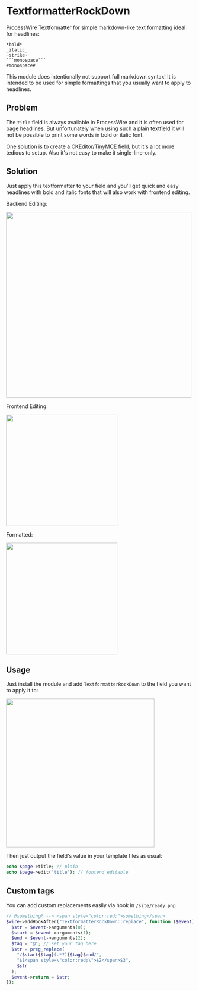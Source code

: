 # TextformatterRockDown

ProcessWire Textformatter for simple markdown-like text formatting ideal for headlines:

````
*bold*
_italic_
~strike~
```monospace```
#monospace#
````

This module does intentionally not support full markdown syntax! It is intended to be used for simple formattings that you usually want to apply to headlines.

## Problem

The `title` field is always available in ProcessWire and it is often used for page headlines. But unfortunately when using such a plain textfield it will not be possible to print some words in bold or italic font.

One solution is to create a CKEditor/TinyMCE field, but it's a lot more tedious to setup. Also it's not easy to make it single-line-only.

## Solution

Just apply this textformatter to your field and you'll get quick and easy headlines with bold and italic fonts that will also work with frontend editing.

Backend Editing:

<img src=https://i.imgur.com/sGpqZPO.png width=500>

Frontend Editing:

<img src=https://i.imgur.com/AC36me2.png width=300>

Formatted:

<img src=https://i.imgur.com/KRUjB3z.png width=300>

## Usage

Just install the module and add `TextformatterRockDown` to the field you want to apply it to:

<img src=https://i.imgur.com/A07FeoC.png height=400>

Then just output the field's value in your template files as usual:

```php
echo $page->title; // plain
echo $page->edit('title'); // fontend editable
```

## Custom tags

You can add custom replacements easily via hook in `/site/ready.php`

```php
// @something@ --> <span style="color:red;">something</span>
$wire->addHookAfter("TextformatterRockDown::replace", function ($event) {
  $str = $event->arguments(0);
  $start = $event->arguments(1);
  $end = $event->arguments(2);
  $tag = "@"; // set your tag here
  $str = preg_replace(
    "/$start{$tag}(.*?){$tag}$end/",
    "$1<span style=\"color:red;\">$2</span>$3",
    $str
  );
  $event->return = $str;
});
```
